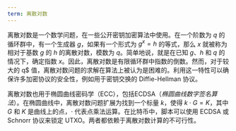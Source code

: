 ```yaml
---
term: 离散对数
---
```

离散对数是一个数学问题，在一些公开密钥加密算法中使用。在一个阶数为 $q$ 的循环群中，有一个生成器 $g$，如果有一个形式为 $g^x = h$ 的等式，那么 $x$ 就被称为相对于基数 $g$ 的 $h$ 的离散对数，模数为 $q$。简单地说，就是在已知 $g$、$h$ 和 $q$ 的情况下，确定指数 $x$。因此，离散对数是有限循环群中指数的倒数。然而，对于较大的 q$ 值，离散对数问题的求解在算法上被认为是困难的。利用这一特性可以确保许多加密协议的安全性，例如用于密钥交换的 Diffie-Hellman 协议。

离散对数也用于椭圆曲线密码学（ECC），包括ECDSA（*椭圆曲线数字签名算法*）。在椭圆曲线中，离散对数问题扩展为找到一个标量 $k$，使得 $k \cdot G = K$，其中 $G$ 和 $K$ 是曲线上的点，$\cdot$ 代表点乘法运算。在比特币中，脚本可以使用 ECDSA 或 Schnorr 协议来锁定 UTXO。两者都依赖于离散对数计算的不可行性。